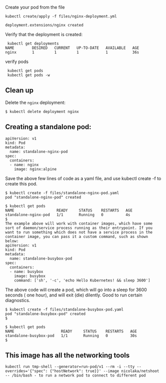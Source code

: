 
 Create your pod from the file

 ```shell
 kubectl create/apply -f files/nginx-deployment.yml

 deployment.extensions/nginx created
```
Verify that the deployment is created:
```shell
 kubectl get deployments
NAME        DESIRED   CURRENT   UP-TO-DATE   AVAILABLE   AGE
nginx       1         1         1            1           36s
```
verify pods

```shell
 kubectl get pods
 kubectl get pods -w
```

## Clean up

Delete the `nginx` deployment:
```shell
$ kubectl delete deployment nginx
```
## Creating a standalone pod:
```shell
apiVersion: v1
kind: Pod
metadata:
  name: standalone-nginx-pod
spec:
  containers:
  - name: nginx
    image: nginx:alpine
```
Save the above few lines of code as a yaml file, and use kubectl create -f <filename> to create this pod.
```shell
$ kubectl create -f files/standalone-nginx-pod.yaml
pod "standalone-nginx-pod" created

$ kubectl get pods
NAME                   READY     STATUS    RESTARTS   AGE
standalone-nginx-pod   1/1       Running   0          4s
$
The example above will work with container images, which have some sort of daemon/service process running as their entrypoint. If you want to run something which does not have a service process in the container image, you can pass it a custom command, such as shown below:
apiVersion: v1
kind: Pod
metadata:
  name: standalone-busybox-pod
spec:
  containers:
  - name: busybox
    image: busybox
    command: ['sh', '-c', 'echo Hello Kubernetes! && sleep 3600']
```
The above code will create a pod, which will go into a sleep for 3600 seconds ( one hour), and will exit (die) dilently. Good to run certain diagnostics.
```shell
$ kubectl create -f files/standalone-busybox-pod.yaml
pod "standalone-busybox-pod" created
$

$ kubectl get pods
NAME                     READY     STATUS    RESTARTS   AGE
standalone-busybox-pod   1/1       Running   0          30s
$
```

## This image has all the networking tools

```shell
kubectl run tmp-shell --generator=run-pod/v1 --rm -i --tty --overrides='{"spec": {"hostNetwork": true}}' --image nicolaka/netshoot -- /bin/bash - to run a network pod to connect to different pod
```
